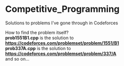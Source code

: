 # Competitive_Programming
Solutions to problems I've gone through in Codeforces

How to find the problem itself?<br>
<b>prob1551B1.cpp</b> is the solution to <b>https://codeforces.com/problemset/problem/1551/B1</b><br>
<b>prob337A.cpp</b> is the solution to <b>https://codeforces.com/problemset/problem/337/A</b><br>
and so on...
